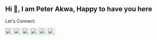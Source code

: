 ## Hi 👋, I am Peter Akwa, Happy to have you here

Let's Connect:
<p>
  <a href="https://www.linkedin.com/in/peter-akwa/"><img src="https://img.shields.io/badge/linkedin-%230077B5.svg?&style=for-the-badge&logo=linkedin&logoColor=white" height=23></a>
  <a href="https://twitter.com/_petrusdev"><img src="https://img.shields.io/badge/X-%23FFFFFF?style=flat&logo=x&logoColor=%23FFFFFF&label=twiter&color=%23FFFFFF" height=23></a>
  <a href="mailto:akwapeter1@gmail.com"><img src="https://img.shields.io/badge/Gmail-D14836?style=for-the-badge&logo=gmail&logoColor=white" height=23></a> 
  <a href="http://wa.me//2348163378852"><img src="https://img.shields.io/badge/WhatsApp-25D366?style=for-the-badge&logo=whatsapp&logoColor=white" height=23></a> 
  <a href="https://www.facebook.com/akwapetrus"><img src="https://img.shields.io/badge/Facebook-1877F2?style=for-the-badge&logo=facebook&logoColor=white" height=23></a>
  <a href="https://stackoverflow.com/users/8519058/peter-akwa"><img src="https://img.shields.io/badge/stackoverflow-%23FFFFFF?style=flat&logo=stackoverflow&logoColor=%23964B00&color=%23FFFFFF" height=23></a>
</p>

<!--
**akwa-peter/akwa-peter** is a ✨ _special_ ✨ repository because its `README.md` (this file) appears on your GitHub profile.

Here are some ideas to get you started:

- 🔭 I’m currently working on ...
- 🌱 I’m currently learning ...
- 👯 I’m looking to collaborate on ...
- 🤔 I’m looking for help with ...
- 💬 Ask me about ...
- 📫 How to reach me: ...
- 😄 Pronouns: ...
- ⚡ Fun fact: ...
-->
